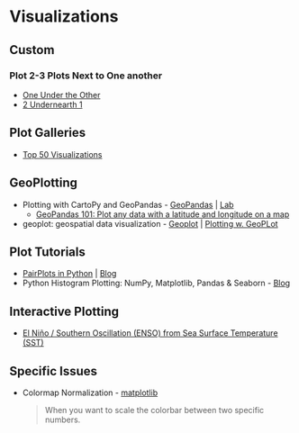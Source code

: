 # Visualizations


## Custom

### Plot 2-3 Plots Next to One another

* [One Under the Other](https://python-graph-gallery.com/24-histogram-with-a-boxplot-on-top-seaborn/)
* [2 Undernearth 1](https://realpython.com/python-matplotlib-guide/)

## Plot Galleries

* [Top 50 Visualizations](https://www.machinelearningplus.com/plots/top-50-matplotlib-visualizations-the-master-plots-python/#6.-Marginal-Histogram)


## GeoPlotting

* Plotting with CartoPy and GeoPandas - [GeoPandas](http://geopandas.org/gallery/cartopy_convert.html) | [Lab](http://darribas.org/gds15/content/labs/lab_03.html)
  * [GeoPandas 101: Plot any data with a latitude and longitude on a map](https://towardsdatascience.com/geopandas-101-plot-any-data-with-a-latitude-and-longitude-on-a-map-98e01944b972)
* geoplot: geospatial data visualization - [Geoplot](https://residentmario.github.io/geoplot/index.html) | [Plotting w. GeoPLot](http://geopandas.org/gallery/plotting_with_geoplot.html)


## Plot Tutorials

* [PairPlots in Python](https://praison.com/2019/08/pairplots-in-python/) | [Blog](https://towardsdatascience.com/visualizing-data-with-pair-plots-in-python-f228cf529166)
* Python Histogram Plotting: NumPy, Matplotlib, Pandas & Seaborn - [Blog](https://realpython.com/python-histograms/)


## Interactive Plotting

* [El Niño / Southern Oscillation (ENSO) from Sea Surface Temperature (SST)](https://github.com/NCAR/ncar-python-tutorial/blob/master/notebooks/workflows/noaa_ersst_variability/noaa_ersst_variability.ipynb)

## Specific Issues


* Colormap Normalization - [matplotlib](https://matplotlib.org/3.1.1/tutorials/colors/colormapnorms.html)
  > When you want to scale the colorbar between two specific numbers.